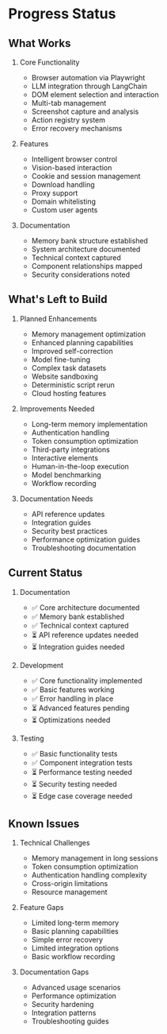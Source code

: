 # Progress Status

## What Works

1. Core Functionality
   - Browser automation via Playwright
   - LLM integration through LangChain
   - DOM element selection and interaction
   - Multi-tab management
   - Screenshot capture and analysis
   - Action registry system
   - Error recovery mechanisms

2. Features
   - Intelligent browser control
   - Vision-based interaction
   - Cookie and session management
   - Download handling
   - Proxy support
   - Domain whitelisting
   - Custom user agents

3. Documentation
   - Memory bank structure established
   - System architecture documented
   - Technical context captured
   - Component relationships mapped
   - Security considerations noted

## What's Left to Build

1. Planned Enhancements
   - Memory management optimization
   - Enhanced planning capabilities
   - Improved self-correction
   - Model fine-tuning
   - Complex task datasets
   - Website sandboxing
   - Deterministic script rerun
   - Cloud hosting features

2. Improvements Needed
   - Long-term memory implementation
   - Authentication handling
   - Token consumption optimization
   - Third-party integrations
   - Interactive elements
   - Human-in-the-loop execution
   - Model benchmarking
   - Workflow recording

3. Documentation Needs
   - API reference updates
   - Integration guides
   - Security best practices
   - Performance optimization guides
   - Troubleshooting documentation

## Current Status

1. Documentation
   - ✅ Core architecture documented
   - ✅ Memory bank established
   - ✅ Technical context captured
   - ⏳ API reference updates needed
   - ⏳ Integration guides needed

2. Development
   - ✅ Core functionality implemented
   - ✅ Basic features working
   - ✅ Error handling in place
   - ⏳ Advanced features pending
   - ⏳ Optimizations needed

3. Testing
   - ✅ Basic functionality tests
   - ✅ Component integration tests
   - ⏳ Performance testing needed
   - ⏳ Security testing needed
   - ⏳ Edge case coverage needed

## Known Issues

1. Technical Challenges
   - Memory management in long sessions
   - Token consumption optimization
   - Authentication handling complexity
   - Cross-origin limitations
   - Resource management

2. Feature Gaps
   - Limited long-term memory
   - Basic planning capabilities
   - Simple error recovery
   - Limited integration options
   - Basic workflow recording

3. Documentation Gaps
   - Advanced usage scenarios
   - Performance optimization
   - Security hardening
   - Integration patterns
   - Troubleshooting guides
